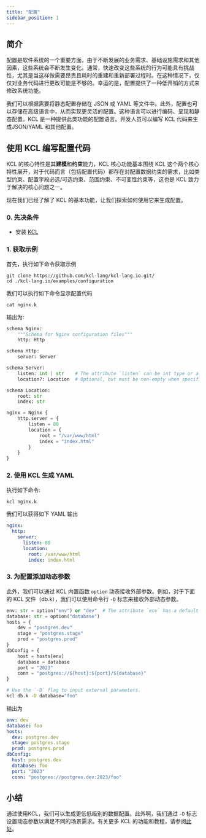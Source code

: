 ```yaml
---
title: "配置"
sidebar_position: 1
---
```


## 简介

配置是软件系统的一个重要方面，由于不断发展的业务需求、基础设施需求和其他因素，这些系统会不断发生变化。通常，快速改变这些系统的行为可能具有挑战性，尤其是当这样做需要昂贵且耗时的重建和重新部署过程时。在这种情况下，仅仅对业务代码进行更改可能是不够的。幸运的是，配置提供了一种低开销的方式来修改系统功能。

我们可以根据需要将静态配置存储在 JSON 或 YAML 等文件中。此外，配置也可以存储在高级语言中，从而实现更灵活的配置。这种语言可以进行编码、呈现和静态配置。KCL 是一种提供此类功能的配置语言。开发人员可以编写 KCL 代码来生成JSON/YAML 和其他配置。

## 使用 KCL 编写配置代码

KCL 的核心特性是其**建模**和**约束**能力，KCL 核心功能基本围绕 KCL 这个两个核心特性展开，对于代码而言（包括配置代码）都存在对配置数据约束的需求，比如类型约束、配置字段必选/可选约束、范围约束、不可变性约束等，这也是 KCL 致力于解决的核心问题之一。

现在我们已经了解了 KCL 的基本功能，让我们探索如何使用它来生成配置。

### 0. 先决条件

+ 安装 [KCL](https://kcl-lang.io/docs/user_docs/getting-started/install)

### 1. 获取示例

首先，执行如下命令获取示例

```shell
git clone https://github.com/kcl-lang/kcl-lang.io.git/
cd ./kcl-lang.io/examples/configuration
```

我们可以执行如下命令显示配置代码

```shell
cat nginx.k
```

输出为:

```python
schema Nginx:
    """Schema for Nginx configuration files"""
    http: Http

schema Http:
    server: Server

schema Server:
    listen: int | str    # The attribute `listen` can be int type or a string type.
    location?: Location  # Optional, but must be non-empty when specified

schema Location:
    root: str
    index: str

nginx = Nginx {
    http.server = {
        listen = 80
        location = {
            root = "/var/www/html"
            index = "index.html"
        }
    }
}
```

### 2. 使用 KCL 生成 YAML

执行如下命令:

```bash
kcl nginx.k
```

我们可以获得如下 YAML 输出

```yaml
nginx:
  http:
    server:
      listen: 80
      location:
        root: /var/www/html
        index: index.html
```

### 3. 为配置添加动态参数

此外，我们可以通过 KCL 内置函数 `option` 动态接收外部参数。例如，对于下面的 KCL 文件（db.k），我们可以使用命令行 `-D` 标志来接收外部动态参数。

```python
env: str = option("env") or "dev"  # The attribute `env` has a default value "den"
database: str = option("database")
hosts = {
    dev = "postgres.dev"
    stage = "postgres.stage"
    prod = "postgres.prod"
}
dbConfig = {
    host = hosts[env]
    database = database
    port = "2023"
    conn = "postgres://${host}:${port}/${database}"
}
```

```bash
# Use the `-D` flag to input external parameters.
kcl db.k -D database="foo"
```

输出为

```yaml
env: dev
database: foo
hosts:
  dev: postgres.dev
  stage: postgres.stage
  prod: postgres.prod
dbConfig:
  host: postgres.dev
  database: foo
  port: "2023"
  conn: "postgres://postgres.dev:2023/foo"
```

## 小结

通过使用KCL，我们可以生成更低低级别的数据配置。此外啊，我们通过 `-D` 标志设置动态参数以满足不同的场景需求。有关更多 KCL 的功能和教程，请参阅[此处](/docs/reference/lang/tour)。
